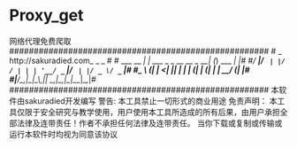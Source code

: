 # Proxy_get
网络代理免费爬取
    #####################################################
    #           _  http://sakuradied.com_ _           _ #
    # ___  __ _| | ___   _ _ __ __ _  __| (_) ___  __| |#
    #/ __|/ _` | |/ / | | | '__/ _` |/ _` | |/ _ \/ _` |#
    #\__ \ (_| |   <| |_| | | | (_| | (_| | |  __/ (_| |#
    #|___/\__,_|_|\_\\__,_|_|  \__,_|\__,_|_|\___|\__,_|#
    #####################################################
    本软件由sakuradied开发编写
    警告:
    本工具禁止一切形式的商业用途
    免责声明：
    本工具仅限于安全研究与教学使用，用户使用本工具所造成的所有后果，由用户承担全部法律及连带责任！作者不承担任何法律及连带责任。
    当你下载或复制或传输或运行本软件时均视为同意该协议
